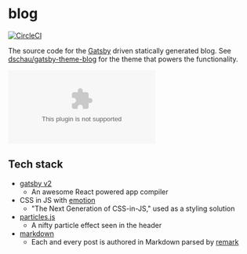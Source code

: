 # blog

[![CircleCI](https://circleci.com/gh/DSchau/blog.svg?style=svg)](https://circleci.com/gh/DSchau/blog)

The source code for the [Gatsby][gatsby] driven statically generated blog. See [dschau/gatsby-theme-blog][blog-theme] for the theme that powers the functionality.

![blog](https://screenshot-v2.now.sh/blog.dustinschau.com?type=png)

## Tech stack

- [gatsby v2][gatsby]
  - An awesome React powered app compiler
- CSS in JS with [emotion][emotion]
  - "The Next Generation of CSS-in-JS," used as a styling solution
- [particles.js][particles.js]
  - A nifty particle effect seen in the header
- [markdown][markdown]
  - Each and every post is authored in Markdown parsed by [remark][remark]

[blog-theme]: https://github.com/dschau/gatsby-theme-blog
[gatsby]: https://github.com/gatsbyjs/gatsby
[emotion]: https://emotion.sh/
[particles.js]: https://github.com/VincentGarreau/particles.js/
[markdown]: https://en.wikipedia.org/wiki/Markdown
[remark]: http://remark.js.org/
